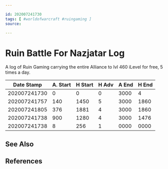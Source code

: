 ```yaml
---

id: 202007241730
tags: [ #worldofwarcraft #ruingaming ]
source: 

---
```


# Ruin Battle For Nazjatar Log

A log of Ruin Gaming carrying the entire Alliance to lvl 460 iLevel for free, 5 times a day.

 | Date Stamp   | A. Start | H Start | H Adv | A End | H End |
 | ------------ | -------- | ------- | ----- | ----- | ----- |
 | 202007241730 | 0        | 0       | 0     | 3000  | 4     |
 | 202007241757 | 140      | 1450    | 5     | 3000  | 1860  |
 | 202007241805 | 376      | 1881    | 4     | 3000  | 1860  |
| 202007241738 | 900      | 1280    | 4     | 3000  | 1476  |
| 202007241738 | 8        | 256     | 1     | 0000  | 0000  |
<!---
| 202007241738 | 000      | 0000    | 0     | 0000  | 0000  |
--->

## See Also

## References